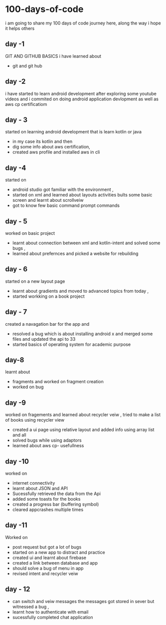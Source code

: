 # 100-days-of-code
i am going to share my 100 days of code journey here, along the way i hope it helps others 


## day -1
GIT AND GITHUB BASICS
i have learned about
- git and git hub

## day -2
i have started to learn android development after exploring some  youtube videos and i commited on doing android application devlopment  as well as aws cp certificatiom

## day - 3
started on learning android development that is learn kotlin or java 
- in my case its kotlin and then 
- dig some info about aws certification,
-  created aws profile and installed aws in cli

## day -4 
started on 
- android studio  got familiar with the environment  , 
- started on xml and learned about layouts activities bults some basic screen and learnt about scrollveiw 
- got to know few basic command prompt commands

## day - 5 
worked on basic project 
- learnt about connection between xml and kotlin-intent and solved some bugs , 
- learned about prefernces and picked a website for rebuilding 

## day - 6
started on  a new layout page
- learnt about gradients and moved to advanced topics from today ,
- started workking on a book project

## day - 7
created a navagation bar for the app and
- resolved a bug which is about installing android x and merged some files and updated the api to 33
- started basics of operating system  for academic purpose 

## day-8
learnt about 
 - fragments and worked on fragment  creation
 - worked on  bug

## day -9 
  worked on  fragements and learned about recycler veiw , tried to make a list of books using recycler view
  - created a ui page using relative layout and added info using array list and all 
  - solved bugs while using adaptors 
  - learned about aws cp- usefullness

## day -10
 worked on 
 - internet connectivity 
 - learnt about JSON and API 
 - Sucessfully retrieved the data from the Api
 -  added some toasts for the books 
 -  created a progress bar (buffering symbol) 
 -  cleared appcrashes multiple times
 

## day -11
Worked on 
- post request but got a lot of bugs 
- started on a new app to distract and practice 
- created ui and learnt about firebase 
- created a link between database and app 
- should solve a bug of menu in app
- revised intent and recycler veiw

## day - 12
- can switch and veiw messages the messages got stored in sever but witnessed a bug ,
- learnt how to authenticate with email 
- sucessfully completed chat application
